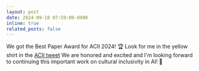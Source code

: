 ```yaml
---
layout: post
date: 2024-09-18 07:59:00-0400
inline: true
related_posts: false
---
```

We got the Best Paper Award for ACII 2024! 🏆 Look for me in the yellow shirt in the [ACII tweet](https://x.com/acii_conf/status/1836373932011573511) We are honored and excited and I'm looking forward to continuing this important work on cultural inclusivity in AI! 🎉
